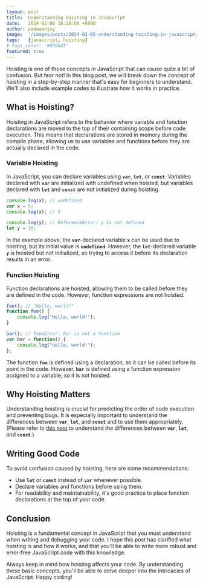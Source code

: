 ```yaml
---
layout: post
title:  Understanding Hoisting in JavaScript
date:   2024-02-06 16:28:00 +0900
author: padawanjoy
image:  '/images/posts/2024-02-05-understanding-hoisting-in-javascript/01.png'
tags:   [javascript, hoisting]
# tags_color: '#6b96df'
featured: true
---
```

Hoisting is one of those concepts in JavaScript that can cause quite a bit of confusion. But fear not! In this blog post, we will break down the concept of hoisting in a step-by-step manner that's easy for beginners to understand. We'll also include example codes to illustrate how it works in practice.

## What is Hoisting?

Hoisting in JavaScript refers to the behavior where variable and function declarations are moved to the top of their containing scope before code execution. This means that declarations are stored in memory during the compile phase, allowing us to use variables and functions before they are actually declared in the code.

### Variable Hoisting

In JavaScript, you can declare variables using **`var`**, **`let`**, or **`const`**. Variables declared with **`var`** are initialized with undefined when hoisted, but variables declared with **`let`** and **`const`** are not initialized during hoisting.

```javascript
console.log(x); // undefined
var x = 5;
console.log(x); // 5

console.log(y); // ReferenceError: y is not defined
let y = 10;
```

In the example above, the **`var`**-declared variable **`x`** can be used due to hoisting, but its initial value is **`undefined`**. However, the **`let`**-declared variable **`y`** is hoisted but not initialized, so trying to access it before its declaration results in an error.

### Function Hoisting

Function declarations are hoisted, allowing them to be called before they are defined in the code. However, function expressions are not hoisted.

```javascript
foo(); // "Hello, world!"
function foo() {
    console.log("Hello, world!");
}

bar(); // TypeError: bar is not a function
var bar = function() {
    console.log("Hello, world!");
};
```

The function **`foo`** is defined using a declaration, so it can be called before its point in the code. However, **`bar`** is defined using a function expression assigned to a variable, so it is not hoisted.

## Why Hoisting Matters

Understanding hoisting is crucial for predicting the order of code execution and preventing bugs. It is especially important to understand the differences between **`var`**, **`let`**, and **`const`** and to use them appropriately.
(Please refer to [this post](https://padawanjoy.com/blog/declaring-variables-in-javascript-var-vs-let-const) to understand the differences between **`var`**, **`let`**, and **`const`**.)

## Writing Good Code

To avoid confusion caused by hoisting, here are some recommendations:

- Use **`let`** or **`const`** instead of **`var`** whenever possible.
- Declare variables and functions before using them.
- For readability and maintainability, it's good practice to place function declarations at the top of your code.

## Conclusion

Hoisting is a fundamental concept in JavaScript that you must understand when writing and debugging your code. I hope this post has clarified what hoisting is and how it works, and that you'll be able to write more robust and error-free JavaScript code with this knowledge.

Always keep in mind how hoisting affects your code. By understanding these basic concepts, you'll be able to delve deeper into the intricacies of JavaScript. Happy coding!